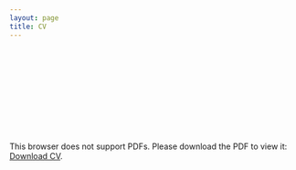 ```yaml
---
layout: page
title: CV
---
```


<object data="https://github.com/connect2robiul/CV/blob/master/CV.pdf" type="application/pdf" width="700px" height="700px">
    <embed src="https://github.com/connect2robiul/CV/blob/master/CV.pdf">
        <p>This browser does not support PDFs. Please download the PDF to view it: <a href="https://github.com/connect2robiul/CV/blob/master/CV.pdf">Download CV</a>.</p>
    </embed>
</object>

